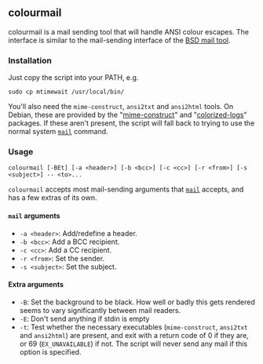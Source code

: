 ## colourmail

colourmail is a mail sending tool that will handle ANSI colour escapes.  The
interface is similar to the mail-sending interface of the [BSD mail tool][mail].

### Installation

Just copy the script into your PATH, e.g.

    sudo cp mtimewait /usr/local/bin/

You'll also need the `mime-construct`, `ansi2txt` and `ansi2html` tools.  On
Debian, these are provided by the "[mime-construct][mimeconstruct]" and
"[colorized-logs][colorizedlogs]" packages.  If these aren't present, the
script will fall back to trying to use the normal system [`mail`][mail]
command.

### Usage

    colourmail [-BEt] [-a <header>] [-b <bcc>] [-c <cc>] [-r <from>] [-s <subject>] -- <to>...

`colourmail` accepts most mail-sending arguments that [`mail`][mail] accepts, and has a
few extras of its own.

#### `mail` arguments

-   `-a <header>`: Add/redefine a header.
-   `-b <bcc>`: Add a BCC recipient.
-   `-c <cc>`: Add a CC recipient.
-   `-r <from>`: Set the sender.
-   `-s <subject>`: Set the subject.

#### Extra arguments

-   `-B`: Set the background to be black.  How well or badly this gets rendered
    seems to vary significantly between mail readers.
-   `-E`: Don't send anything if stdin is empty
-   `-t`: Test whether the necessary executables (`mime-construct`, `ansi2txt`
    and `ansi2html`) are present, and exit with a return code of 0 if they are,
    or 69 (`EX_UNAVAILABLE`) if not.  The script will never send any mail if
    this option is specified.

[mail]: https://man.freebsd.org/cgi/man.cgi?format=html&query=mail%281%29
[mimeconstruct]: http://www.argon.org/~roderick/
[colorizedlogs]: https://github.com/kilobyte/colorized-logs
